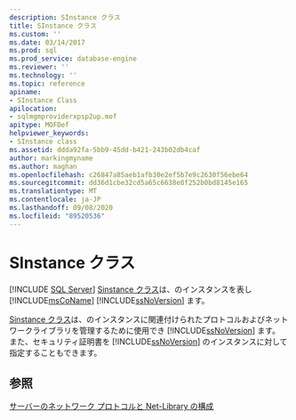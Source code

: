 ```yaml
---
description: SInstance クラス
title: SInstance クラス
ms.custom: ''
ms.date: 03/14/2017
ms.prod: sql
ms.prod_service: database-engine
ms.reviewer: ''
ms.technology: ''
ms.topic: reference
apiname:
- SInstance Class
apilocation:
- sqlmgmproviderxpsp2up.mof
apitype: MOFDef
helpviewer_keywords:
- SInstance class
ms.assetid: ddda92fa-5bb9-45dd-b421-243b02db4caf
author: markingmyname
ms.author: maghan
ms.openlocfilehash: c26847a85aeb1afb30e2ef5b7e9c2630f56ebe64
ms.sourcegitcommit: dd36d1cbe32cd5a65c6638e8f252b0bd8145e165
ms.translationtype: MT
ms.contentlocale: ja-JP
ms.lasthandoff: 09/08/2020
ms.locfileid: "89520536"
---
```

# <a name="sinstance-class"></a>SInstance クラス
[!INCLUDE [SQL Server](../../../includes/applies-to-version/sqlserver.md)]
  [Sinstance クラス](../../../relational-databases/wmi-provider-configuration-classes/sinstance-class/sinstance-class.md)は、のインスタンスを表し [!INCLUDE[msCoName](../../../includes/msconame-md.md)] [!INCLUDE[ssNoVersion](../../../includes/ssnoversion-md.md)] ます。  
  
 [Sinstance クラス](../../../relational-databases/wmi-provider-configuration-classes/sinstance-class/sinstance-class.md)は、のインスタンスに関連付けられたプロトコルおよびネットワークライブラリを管理するために使用でき [!INCLUDE[ssNoVersion](../../../includes/ssnoversion-md.md)] ます。 また、セキュリティ証明書を [!INCLUDE[ssNoVersion](../../../includes/ssnoversion-md.md)] のインスタンスに対して指定することもできます。  
  
## <a name="see-also"></a>参照  
 [サーバーのネットワーク プロトコルと Net-Library の構成](https://msdn.microsoft.com/library/ms177485\(v=sql.100\).aspx)  
  
  

